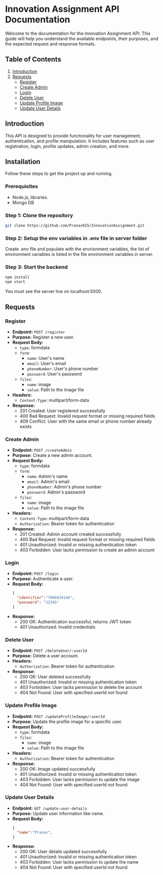 # Innovation Assignment API Documentation

Welcome to the documentation for the Innovation Assignment API. This guide will help you understand the available endpoints, their purposes, and the expected request and response formats.

## Table of Contents
1. [Introduction](#introduction)
2. [Requests](#requests)
   - [Register](#register)
   - [Create Admin](#create-admin)
   - [Login](#login)
   - [Delete User](#delete-user)
   - [Update Profile Image](#update-profile-image)
   - [Update User Details](#update-user-details)

## Introduction
This API is designed to provide functionality for user management, authentication, and profile manipulation. It includes features such as user registration, login, profile updates, admin creation, and more.

## Installation

Follow these steps to get the project up and running.

### Prerequisites

- Node.js, libraries.
- Mongo DB

### Step 1: Clone the repository

```bash
git clone https://github.com/Pranav915/InnovationAssignment.git 
```

### Step 2: Setup the env variables in .env file in server folder

Create .env file and populate with the envrionment variables, the list of environment variables is listed in the file environment variables in server.

### Step 3: Start the backend

```bash
npm install
npm start
```

You must see the server live on localhost:5000.

## Requests

### Register
- **Endpoint:** `POST /register`
- **Purpose:** Register a new user.
- **Request Body:**
  - `type`: formdata
  - `form`:
    - `name`: User's name
    - `email`: User's email
    - `phoneNumber`: User's phone number
    - `password`: User's password
  - `files`:
    - `name`: image
    - `value`: Path to the image file
- **Headers:**
  - `Content-Type`: multipart/form-data
- **Response:**
  - 201 Created: User registered successfully
  - 400 Bad Request: Invalid request format or missing required fields
  - 409 Conflict: User with the same email or phone number already exists

### Create Admin
- **Endpoint:** `POST /createAdmin`
- **Purpose:** Create a new admin account.
- **Request Body:**
  - `type`: formdata
  - `form`:
    - `name`: Admin's name
    - `email`: Admin's email
    - `phoneNumber`: Admin's phone number
    - `password`: Admin's password
  - `files`:
    - `name`: image
    - `value`: Path to the image file
- **Headers:**
  - `Content-Type`: multipart/form-data
  - `Authorization`: Bearer token for authentication
- **Response:**
  - 201 Created: Admin account created successfully
  - 400 Bad Request: Invalid request format or missing required fields
  - 401 Unauthorized: Invalid or missing authentication token
  - 403 Forbidden: User lacks permission to create an admin account

### Login
- **Endpoint:** `POST /login`
- **Purpose:** Authenticate a user.
- **Request Body:**
  ```json
  {
    "identifier":"7066834146",
    "password": "12345"
  }
  ```
- **Response:**
  - 200 OK: Authentication successful, returns JWT token
  - 401 Unauthorized: Invalid credentials

### Delete User
- **Endpoint:** `POST /deleteUser/:userId`
- **Purpose:** Delete a user account.
- **Headers:**
  - `Authorization`: Bearer token for authentication
- **Response:**
  - 200 OK: User deleted successfully
  - 401 Unauthorized: Invalid or missing authentication token
  - 403 Forbidden: User lacks permission to delete the account
  - 404 Not Found: User with specified userId not found

### Update Profile Image
- **Endpoint:** `POST /updateProfileImage/:userId`
- **Purpose:** Update the profile image for a specific user.
- **Request Body:**
  - `type`: formdata
  - `files`:
    - `name`: image
    - `value`: Path to the image file
- **Headers:**
  - `Authorization`: Bearer token for authentication
- **Response:**
  - 200 OK: Image updated successfully
  - 401 Unauthorized: Invalid or missing authentication token
  - 403 Forbidden: User lacks permission to update the image
  - 404 Not Found: User with specified userId not found

### Update User Details
- **Endpoint:** `GET /update-user-details`
- **Purpose:** Update user information like name.
- **Request Body:**
  ```json
  {
    "name":"Pranav",
  }
  ```
- **Response:**
  - 200 OK: User details updated successfully
  - 401 Unauthorized: Invalid or missing authentication token
  - 403 Forbidden: User lacks permission to update the name
  - 404 Not Found: User with specified userId not found
